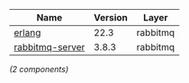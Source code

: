 | Name | Version | Layer |
| --- | --- | --- |
| [erlang](https://github.com/rabbitmq/erlang-rpm) | 22.3 | rabbitmq |
| [rabbitmq-server](https://www.rabbitmq.com) | 3.8.3 | rabbitmq |

*(2 components)*
